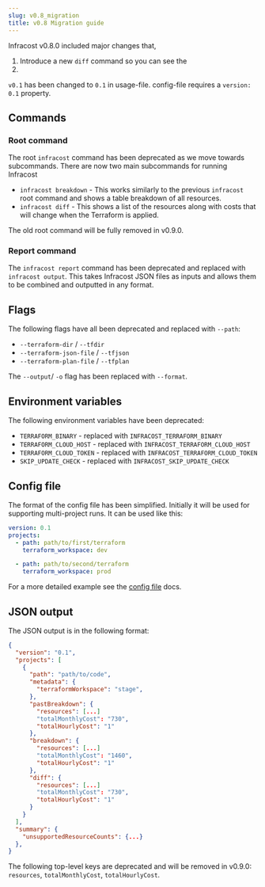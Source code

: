 ```yaml
---
slug: v0.8_migration
title: v0.8 Migration guide
---
```


Infracost v0.8.0 included major changes that,
1. Introduce a new `diff` command so you can see the 
2. 

`v0.1` has been changed to `0.1` in usage-file.
config-file requires a `version: 0.1` property.

## Commands

### Root command

The root `infracost` command has been deprecated as we move towards subcommands. There are now two main subcommands for running Infracost

- `infracost breakdown` - This works similarly to the previous `infracost` root command and shows a table breakdown of all resources.
- `infracost diff` - This shows a list of the resources along with costs that will change when the Terraform is applied.

The old root command will be fully removed in v0.9.0.

### Report command

The `infracost report` command has been deprecated and replaced with `infracost output`. This takes Infracost JSON files as inputs and allows them to be combined and outputted in any format.

## Flags

The following flags have all been deprecated and replaced with `--path`:

- `--terraform-dir` / `--tfdir`
- `--terraform-json-file` / `--tfjson`
- `--terraform-plan-file` / `--tfplan`

The `--output`/ `-o` flag has been replaced with `--format`.

## Environment variables

The following environment variables have been deprecated:

- `TERRAFORM_BINARY` - replaced with `INFRACOST_TERRAFORM_BINARY`
- `TERRAFORM_CLOUD_HOST` - replaced with `INFRACOST_TERRAFORM_CLOUD_HOST`
- `TERRAFORM_CLOUD_TOKEN` - replaced with `INFRACOST_TERRAFORM_CLOUD_TOKEN`
- `SKIP_UPDATE_CHECK` - replaced with `INFRACOST_SKIP_UPDATE_CHECK`

## Config file

The format of the config file has been simplified. Initially it will be used for supporting multi-project runs. It can be used like this:

```yaml
version: 0.1
projects:
  - path: path/to/first/terraform
    terraform_workspace: dev

  - path: path/to/second/terraform
    terraform_workspace: prod
```

For a more detailed example see the [config file](/docs/multi_project/config_file) docs.

## JSON output

The JSON output is in the following format:

```json
{
  "version": "0.1",
  "projects": [
    {
      "path": "path/to/code",
      "metadata": {
        "terraformWorkspace": "stage",
      },
      "pastBreakdown": {
        "resources": [...]
        "totalMonthlyCost": "730",
        "totalHourlyCost": "1"
      },
      "breakdown": {
        "resources": [...]
        "totalMonthlyCost": "1460",
        "totalHourlyCost": "1"
      },
      "diff": {
        "resources": [...]
        "totalMonthlyCost": "730",
        "totalHourlyCost": "1"
      }
    }
  ],
  "summary": {
    "unsupportedResourceCounts": {...}
  },
}
```

The following top-level keys are deprecated and will be removed in v0.9.0: `resources`, `totalMonthlyCost`, `totalHourlyCost`.
